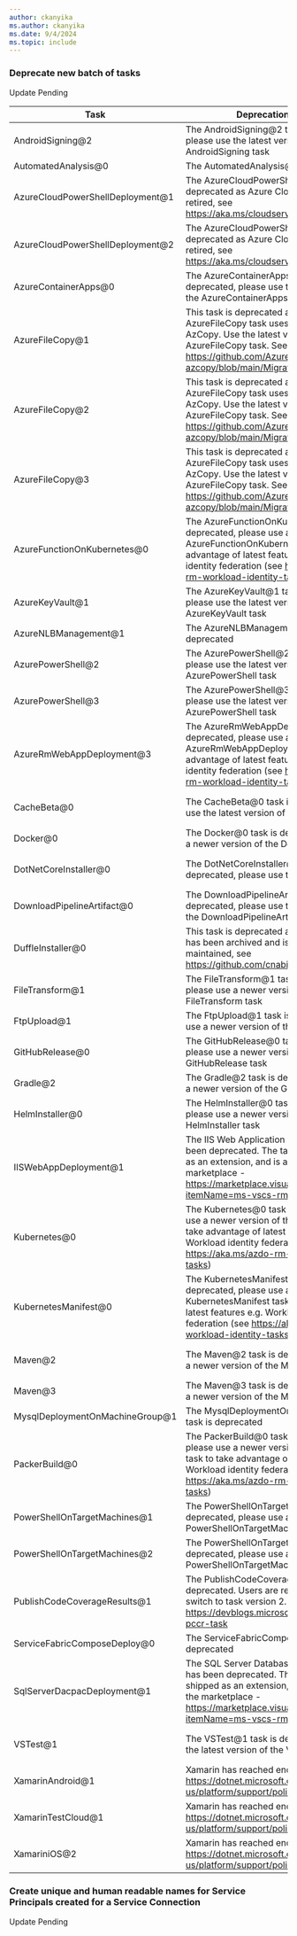 ```yaml
---
author: ckanyika
ms.author: ckanyika
ms.date: 9/4/2024
ms.topic: include
---
```


### Deprecate new batch of tasks

Update Pending

| Task                             | DeprecationMessage | DeprecationReason                                                        |
|----------------------------------|--------------------|--------------------------------------------------------------------------|
| AndroidSigning@2                 | The AndroidSigning@2 task is deprecated, please use the latest version of the AndroidSigning task |  low usage                                                               |
| AutomatedAnalysis@0              | The AutomatedAnalysis@0 task is deprecated |  zero usage                                                              |
| AzureCloudPowerShellDeployment@1 | The AzureCloudPowerShellDeployment task is deprecated as Azure Cloud Services is being retired, see https://aka.ms/cloudservicesretirement | Service targeted is deprecated                                           |
| AzureCloudPowerShellDeployment@2 | The AzureCloudPowerShellDeployment task is deprecated as Azure Cloud Services is being retired, see https://aka.ms/cloudservicesretirement |  low usage                                                               |
| AzureContainerApps@0             | The AzureContainerApps@0 task is deprecated, please use the latest version of the AzureContainerApps task | Not the latest task version                                              |
| AzureFileCopy@1                  | This task is deprecated as this version of the AzureFileCopy task uses a retired version of AzCopy. Use the latest version of the AzureFileCopy task. See https://github.com/Azure/azure-storage-azcopy/blob/main/MigrationGuideV8toV10.md | AzCopy V7 is deprecated                                                  |
| AzureFileCopy@2                  | This task is deprecated as this version of the AzureFileCopy task uses a retired version of AzCopy. Use the latest version of the AzureFileCopy task. See https://github.com/Azure/azure-storage-azcopy/blob/main/MigrationGuideV8toV10.md | AzCopy V7 is deprecated                                                  |
| AzureFileCopy@3                  | This task is deprecated as this version of the AzureFileCopy task uses a retired version of AzCopy. Use the latest version of the AzureFileCopy task. See https://github.com/Azure/azure-storage-azcopy/blob/main/MigrationGuideV8toV10.md | AzCopy V7 is deprecated                                                  |
| AzureFunctionOnKubernetes@0      | The AzureFunctionOnKubernetes@0 task is deprecated, please use a newer version of the AzureFunctionOnKubernetes task to take advantage of latest features e.g. Workload identity federation (see https://aka.ms/azdo-rm-workload-identity-tasks) | Will not get ACR service connection Workload identity federation support |
| AzureKeyVault@1                  | The AzureKeyVault@1 task is deprecated, please use the latest version of the AzureKeyVault task | Not the latest task version                                              |
| AzureNLBManagement@1             | The AzureNLBManagement@01 task is deprecated |  low usage                                                               |
| AzurePowerShell@2                | The AzurePowerShell@2 task is deprecated, please use the latest version of the AzurePowerShell task |  low usage relative to other task versions                               |
| AzurePowerShell@3                | The AzurePowerShell@3 task is deprecated, please use the latest version of the AzurePowerShell task |  low usage relative to other task versions                               |
| AzureRmWebAppDeployment@3        | The AzureRmWebAppDeployment@3 task is deprecated, please use a newer version of the AzureRmWebAppDeployment task to take advantage of latest features e.g. Workload identity federation (see https://aka.ms/azdo-rm-workload-identity-tasks) | Will not get ACR service connection Workload identity federation support |
| CacheBeta@0                      | The CacheBeta@0 task is deprecated, please use the latest version of the CacheBeta task |  low usage relative to other task versions                               |
| Docker@0                         | The Docker@0 task is deprecated, please use a newer version of the Docker task |  obsolete                                                                |
| DotNetCoreInstaller@0            | The DotNetCoreInstaller@0 task is deprecated, please use the UseDotNet task |  low usage relative to other task versions                               |
| DownloadPipelineArtifact@0       | The DownloadPipelineArtifact@0 task is deprecated, please use the latest version of the DownloadPipelineArtifact task |  low usage relative to other task versions                               |
| DuffleInstaller@0                | This task is deprecated as the Duffle project has been archived and is no longer maintained, see https://github.com/cnabio/duffle |  zero usage                                                              |
| FileTransform@1                  | The FileTransform@1 task is deprecated, please use a newer version of the FileTransform task | Not the latest task version                                              |
| FtpUpload@1                      | The FtpUpload@1 task is deprecated, please use a newer version of the FtpUpload task  |  low usage                                                               |
| GitHubRelease@0                  | The GitHubRelease@0 task is deprecated, please use a newer version of the GitHubRelease task |  low usage                                                               |
| Gradle@2                         | The Gradle@2 task is deprecated, please use a newer version of the Gradle task | Not the latest task version                                              |
| HelmInstaller@0                  | The HelmInstaller@0 task is deprecated, please use a newer version of the HelmInstaller task| Not the latest task version                                              |
| IISWebAppDeployment@1            | The IIS Web Application Deployment task has been deprecated. The task has been shipped as an extension, and is available in the marketplace - https://marketplace.visualstudio.com/items?itemName=ms-vscs-rm.iiswebapp | Task deprecated notice issues in markdown June 24 2019                   |
| Kubernetes@0                     | The Kubernetes@0 task is deprecated, please use a newer version of the Kubernetes task to take advantage of latest features e.g. Workload identity federation (see https://aka.ms/azdo-rm-workload-identity-tasks) | Will not get ACR service connection Workload identity federation support |
| KubernetesManifest@0             | The KubernetesManifest@0 task is deprecated, please use a newer version of the KubernetesManifest task to take advantage of latest features e.g. Workload identity federation (see https://aka.ms/azdo-rm-workload-identity-tasks) | Will not get ACR service connection Workload identity federation support |
| Maven@2                          | The Maven@2 task is deprecated, please use a newer version of the Maven task |  low usage relative to other task versions                               |
| Maven@3                          | The Maven@3 task is deprecated, please use a newer version of the Maven task | Not the latest task version                                              |
| MysqlDeploymentOnMachineGroup@1  | The MysqlDeploymentOnMachineGroup@1 task is deprecated |  low usage                                                               |
| PackerBuild@0                    | The PackerBuild@0 task is deprecated, please use a newer version of the PackerBuild task to take advantage of latest features e.g. Workload identity federation (see https://aka.ms/azdo-rm-workload-identity-tasks) |  low usage                                                               |
| PowerShellOnTargetMachines@1     | The PowerShellOnTargetMachines@1 task is deprecated, please use a newer version of the PowerShellOnTargetMachines task |  low usage relative to other task versions                               |
| PowerShellOnTargetMachines@2     | The PowerShellOnTargetMachines@2 task is deprecated, please use a newer version of the PowerShellOnTargetMachines task | Not the latest task version                                              |
| PublishCodeCoverageResults@1     | The PublishCodeCoverageResults@1 is deprecated. Users are recommended to switch to task version 2. For more details, see https://devblogs.microsoft.com/devops/new-pccr-task | Deprecation warning added to task.json March 5 2024                      |                                                         |
| ServiceFabricComposeDeploy@0     | The ServiceFabricComposeDeploy@0 task is deprecated |  low usage                                                               |
| SqlServerDacpacDeployment@1      | The SQL Server Database Deployment task has been deprecated. The task has been shipped as an extension, and is available in the marketplace - https://marketplace.visualstudio.com/items?itemName=ms-vscs-rm.iiswebapp. | Task deprecated notice issues in markdown June 24 2019                   |
| VSTest@1                         | The VSTest@1 task is deprecated, please use the latest version of the VSTest task |  low usage relative to other task versions                               |
| XamarinAndroid@1                 | Xamarin has reached end of life, see https://dotnet.microsoft.com/en-us/platform/support/policy/xamarin | Xamarin is deprecated                                                    |
| XamarinTestCloud@1               | Xamarin has reached end of life, see https://dotnet.microsoft.com/en-us/platform/support/policy/xamarin | Xamarin is deprecated                                                    |
| XamariniOS@2                     | Xamarin has reached end of life, see https://dotnet.microsoft.com/en-us/platform/support/policy/xamarin | Xamarin is deprecated                                                    |


### Create unique and human readable names for Service Principals created for a Service Connection

Update Pending